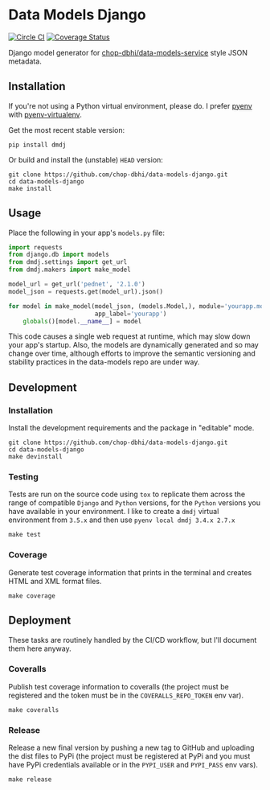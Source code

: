 # Data Models Django

[![Circle CI](https://circleci.com/gh/chop-dbhi/data-models-django/tree/master.svg?style=svg)](https://circleci.com/gh/chop-dbhi/data-models-django/tree/master) [![Coverage Status](https://coveralls.io/repos/chop-dbhi/data-models-django/badge.svg?branch=master&service=github)](https://coveralls.io/github/chop-dbhi/data-models-django?branch=master)

Django model generator for [chop-dbhi/data-models-service](https://data-model-service.research.chop.edu) style JSON metadata.

## Installation

If you're not using a Python virtual environment, please do. I prefer [pyenv](https://github.com/yyuu/pyenv) with [pyenv-virtualenv](https://github.com/yyuu/pyenv-virtualenv).

Get the most recent stable version:

```
pip install dmdj
```

Or build and install the (unstable) `HEAD` version:

```
git clone https://github.com/chop-dbhi/data-models-django.git
cd data-models-django
make install
```

## Usage

Place the following in your app's `models.py` file:

```python
import requests
from django.db import models
from dmdj.settings import get_url
from dmdj.makers import make_model

model_url = get_url('pednet', '2.1.0')
model_json = requests.get(model_url).json()

for model in make_model(model_json, (models.Model,), module='yourapp.models',
                        app_label='yourapp')
    globals()[model.__name__] = model
```

This code causes a single web request at runtime, which may slow down your app's startup. Also, the models are dynamically generated and so may change over time, although efforts to improve the semantic versioning and stability practices in the data-models repo are under way.

## Development

### Installation

Install the development requirements and the package in "editable" mode.

```
git clone https://github.com/chop-dbhi/data-models-django.git
cd data-models-django
make devinstall
```

### Testing

Tests are run on the source code using `tox` to replicate them across the range of compatible `Django` and `Python` versions, for the `Python` versions you have available in your environment. I like to create a `dmdj` virtual environment from `3.5.x` and then use `pyenv local dmdj 3.4.x 2.7.x`

```
make test
```

### Coverage

Generate test coverage information that prints in the terminal and creates HTML and XML format files.

```
make coverage
```

## Deployment

These tasks are routinely handled by the CI/CD workflow, but I'll document them here anyway.

### Coveralls

Publish test coverage information to coveralls (the project must be registered and the token must be in the `COVERALLS_REPO_TOKEN` env var).

```
make coveralls
```

### Release

Release a new final version by pushing a new tag to GitHub and uploading the dist files to PyPi (the project must be registered at PyPi and you must have PyPi credentials available or in the `PYPI_USER` and `PYPI_PASS` env vars).

```
make release
```
